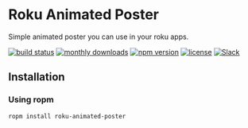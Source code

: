 # Roku Animated Poster

Simple animated poster you can use in your roku apps.

[![build status](https://img.shields.io/github/workflow/status/rokucommunity/roku-animated-poster/build.svg?logo=github)](https://github.com/rokucommunity/roku-animated-poster/actions?query=workflow%3Abuild)
[![monthly downloads](https://img.shields.io/npm/dm/roku-animated-poster.svg?sanitize=true&logo=npm&logoColor=)](https://npmcharts.com/compare/roku-animated-poster?minimal=true)
[![npm version](https://img.shields.io/npm/v/roku-animated-poster.svg?logo=npm)](https://www.npmjs.com/package/roku-animated-poster)
[![license](https://img.shields.io/github/license/rokucommunity/roku-animated-poster.svg)](LICENSE)
[![Slack](https://img.shields.io/badge/Slack-RokuCommunity-4A154B?logo=slack)](https://join.slack.com/t/rokudevelopers/shared_invite/zt-4vw7rg6v-NH46oY7hTktpRIBM_zGvwA)

## Installation
### Using ropm
```bash
ropm install roku-animated-poster
```

